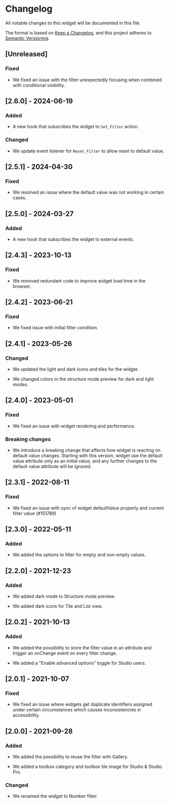 # Changelog

All notable changes to this widget will be documented in this file.

The format is based on [Keep a Changelog](https://keepachangelog.com/en/1.0.0/), and this project adheres to [Semantic Versioning](https://semver.org/spec/v2.0.0.html).

## [Unreleased]

### Fixed

-   We fixed an issue with the filter unexpectedly focusing when combined with conditional visibility.

## [2.6.0] - 2024-06-19

### Added

-   A new hook that subscribes the widget to `Set_Filter` action.

### Changed

-   We update event listener for `Reset_Filter` to allow reset to default value.

## [2.5.1] - 2024-04-30

### Fixed

-   We resolved an issue where the default value was not working in certain cases.

## [2.5.0] - 2024-03-27

### Added

-   A new hook that subscribes the widget to external events.

## [2.4.3] - 2023-10-13

### Fixed

-   We removed redundant code to improve widget load time in the browser.

## [2.4.2] - 2023-06-21

### Fixed

-   We fixed issue with initial filter condition.

## [2.4.1] - 2023-05-26

### Changed

-   We updated the light and dark icons and tiles for the widget.

-   We changed colors in the structure mode preview for dark and light modes.

## [2.4.0] - 2023-05-01

### Fixed

-   We fixed an issue with widget rendering and performance.

### Breaking changes

-   We introduce a breaking change that affects how widget is reacting on default value changes. Starting with this version, widget use the default value attribute only as an initial value, and any further changes to the default value attribute will be ignored.

## [2.3.1] - 2022-08-11

### Fixed

-   We fixed an issue with sync of widget defaultValue property and current filter value (#151789)

## [2.3.0] - 2022-05-11

### Added

-   We added the options to filter for empty and non-empty values.

## [2.2.0] - 2021-12-23

### Added

-   We added dark mode to Structure mode preview.

-   We added dark icons for Tile and List view.

## [2.0.2] - 2021-10-13

### Added

-   We added the possibility to store the filter value in an attribute and trigger an onChange event on every filter change.

-   We added a "Enable advanced options" toggle for Studio users.

## [2.0.1] - 2021-10-07

### Fixed

-   We fixed an issue where widgets get duplicate identifiers assigned under certain circumstances which causes inconsistencies in accessibility.

## [2.0.0] - 2021-09-28

### Added

-   We added the possibility to reuse the filter with Gallery.

-   We added a toolbox category and toolbox tile image for Studio & Studio Pro.

### Changed

-   We renamed the widget to Number filter.
